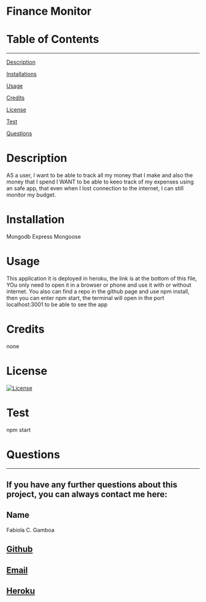 
  
  # Finance Monitor

  # Table of Contents
  _________________________________

[Description](#Description)

[Installations](#Installations)

[Usage](#Usage)

[Credits](#Credits)

[License](#License)

[Test](#Test)

[Questions](#Questions)
 

  # Description
   AS a user, I want to be able to track all my money that I make and also the money that I spend I WANT to be able to keeo track of my expenses using an safe app, that even when I lost connection to the internet, I can still monitor my budget.

  # Installation
  Mongodb Express Mongoose

  # Usage
  This application it is deployed in heroku, the link is at the bottom of this file, YOu only need to open it in a browser or phone and use it with or without internet. You also can find a repo in the github page and use npm install, then you can enter npm start, the terminal will open in the port localhost:3001 to be able to see the app 

  # Credits
  none

  # License
  [![License](https://img.shields.io/badge/License--blue.svg)](https://opensource.org/licenses/)
  
  # Test
  npm start

  # Questions
  _________________________________

  ## If you have any further questions about this project, you can always contact me here:

  ## Name
  Fabiola C. Gamboa

  ## [Github](https://github.com/Fabscg/finance-monitor)
  
  ## [Email](fabiscg79@gmail.com)

  ## [Heroku](https://finance-monitor.herokuapp.com/)
